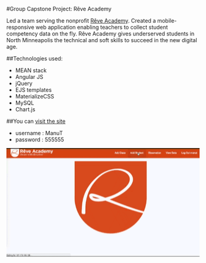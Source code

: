 #Group Capstone Project: Rêve Academy

Led a team serving the nonprofit [Rêve Academy](http://reveacademy.org). Created a mobile-responsive web application enabling teachers to collect student competency data on the fly. Rêve Academy gives underserved students in North Minneapolis the technical and soft skills to succeed in the new digital age.

##Technologies used:

- MEAN stack
- Angular JS
- jQuery
- EJS templates
- MaterializeCSS
- MySQL
- Chart.js

##You can [visit the site](http://107.170.165.106:3000/)

- username : ManuT
- password : 555555

<img src="https://github.com/TheManuGarcia/reve_academy_project/blob/master/ReveAcademy.gif"/>
